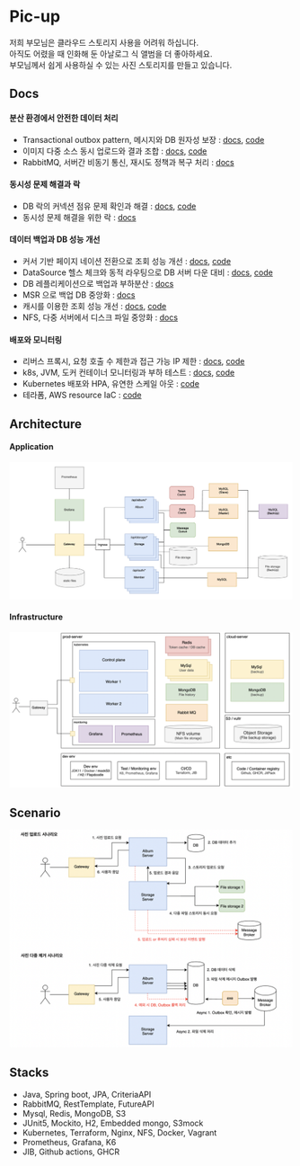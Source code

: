 # Pic-up
저희 부모님은 클라우드 스토리지 사용을 어려워 하십니다.    
아직도 어렸을 때 인화해 둔 아날로그 식 앨범을 더 좋아하세요.        
부모님께서 쉽게 사용하실 수 있는 사진 스토리지를 만들고 있습니다.     

## Docs

#### 분산 환경에서 안전한 데이터 처리
- Transactional outbox pattern, 메시지와 DB 원자성 보장 : [docs](https://ecsimsw.tistory.com/entry/Transactional-outbox-pattern-%EC%9C%BC%EB%A1%9C), [code](https://github.com/ecsimsw/pic-up/blob/main/server-api/api-album/src/main/java/ecsimsw/picup/service/ImageEventOutboxService.java)
- 이미지 다중 소스 동시 업로드와 결과 조합 : [docs](https://ecsimsw.tistory.com/entry/%EC%9D%B4%EB%AF%B8%EC%A7%80-%EC%97%85%EB%A1%9C%EB%93%9C-%EB%B9%84%EB%8F%99%EA%B8%B0-%EC%B2%98%EB%A6%AC-%ED%9B%84-%EA%B2%B0%EA%B3%BC-%EC%A1%B0%ED%95%A9), [code](https://github.com/ecsimsw/pic-up/blob/main/server-api/api-storage/src/main/java/ecsimsw/picup/service/StorageService.java#L49)
- RabbitMQ, 서버간 비동기 통신, 재시도 정책과 복구 처리 : [docs](https://ecsimsw.tistory.com/entry/%EB%A9%94%EC%8B%9C%EC%A7%80-%ED%81%90-%EC%82%AC%EC%9A%A9-%EC%9D%B4%EC%9C%A0%EC%99%80-RabbitMQ-%EC%A3%BC%EC%9A%94%E2%80%93%EC%98%B5%EC%85%98-%EC%9E%AC%EC%95%99-%EC%8B%9C%EB%82%98%EB%A6%AC%EC%98%A4-%EC%86%8C%EA%B0%9C)

#### 동시성 문제 해결과 락
- DB 락의 커넥션 점유 문제 확인과 해결 : [docs](https://ecsimsw.tistory.com/entry/%EB%8F%99%EC%8B%9C%EC%84%B1-%EB%AC%B8%EC%A0%9C-%ED%95%B4%EA%B2%B0-DB-%EC%BB%A4%EB%84%A5%EC%85%98-%EC%A0%90%EC%9C%A0-%ED%99%95%EC%9D%B8%EA%B3%BC-%EC%84%B1%EB%8A%A5-%EA%B0%9C%EC%84%A0), [code](https://github.com/ecsimsw/pic-up/blob/main/server-api/api-album/src/main/java/ecsimsw/picup/service/AlbumService.java#L46)
- 동시성 문제 해결을 위한 락 : [docs](https://ecsimsw.tistory.com/entry/%EB%8F%99%EC%8B%9C%EC%84%B1-%ED%85%8C%EC%8A%A4%ED%8A%B8%EC%99%80-%ED%95%B4%EA%B2%B0-%EB%B0%A9%EC%95%88)
  
#### 데이터 백업과 DB 성능 개선
- 커서 기반 페이지 네이션 전환으로 조회 성능 개선 : [docs](https://ecsimsw.tistory.com/entry/%EC%BB%A4%EC%84%9C-%EA%B8%B0%EB%B0%98-%ED%8E%98%EC%9D%B4%EC%A7%80%EB%84%A4%EC%9D%B4%EC%85%98-%EB%8D%94%EB%AF%B8-%EB%8D%B0%EC%9D%B4%ED%84%B0-%EC%A4%80%EB%B9%84%EC%99%80-%EC%BF%BC%EB%A6%AC-%ED%85%8C%EC%8A%A4%ED%8A%B8), [code](https://github.com/ecsimsw/pic-up/blob/main/server-api/api-album/src/main/java/ecsimsw/picup/service/PictureService.java#L135)
- DataSource 헬스 체크와 동적 라우팅으로 DB 서버 다운 대비 : [docs](https://ecsimsw.tistory.com/entry/Dynamic-DataSource-%EB%9D%BC%EC%9A%B0%ED%8C%85%EC%9C%BC%EB%A1%9C-DB-%EC%84%9C%EB%B2%84-%EB%8B%A4%EC%9A%B4%EC%8B%9C-%EC%B2%98%EB%A6%AC), [code](https://github.com/ecsimsw/pic-up/blob/main/server-api/api-album/src/main/java/ecsimsw/picup/config/DataSourceHealth.java)
- DB 레플리케이션으로 백업과 부하분산 : [docs](https://ecsimsw.tistory.com/entry/Mysql-DB-Replication-%EC%9C%BC%EB%A1%9C-%EB%8D%B0%EC%9D%B4%ED%84%B0-%EB%B0%B1%EC%97%85-%EC%BF%BC%EB%A6%AC-%EB%B6%84%EC%82%B0)
- MSR 으로 백업 DB 중앙화 : [docs](https://www.blog.ecsimsw.com/entry/Mysql-DB-Multi-source-replication-%EC%9C%BC%EB%A1%9C-%EB%B0%B1%EC%97%85-%EB%A1%9C%EA%B7%B8-%EB%8D%B0%EC%9D%B4%ED%84%B0-%EC%A4%91%EC%95%99%ED%99%94)
- 캐시를 이용한 조회 성능 개선 : [docs](https://www.blog.ecsimsw.com/entry/%EC%BA%90%EC%8B%9C%EB%A1%9C-%EC%A1%B0%ED%9A%8C-%EC%84%B1%EB%8A%A5-%EA%B0%9C%EC%84%A0-%EB%A0%88%EB%94%94%EC%8A%A4-%EC%BA%90%EC%8B%9C-%EC%82%AC%EC%9A%A9-%EC%9D%B4%EC%9C%A0%EC%99%80-%EC%A0%84%EB%9E%B5), [code](https://github.com/ecsimsw/pic-up/blob/main/server-api/api-album/src/main/java/ecsimsw/picup/service/PictureService.java#L126)
- NFS, 다중 서버에서 디스크 파일 중앙화 : [docs](https://github.com/ecsimsw/pic-up/blob/main/infra-docs/11_nfs.md)

#### 배포와 모니터링
- 리버스 프록시, 요청 호출 수 제한과 접근 가능 IP 제한 : [docs](https://ecsimsw.tistory.com/entry/Nginx-%EC%9A%94%EC%B2%AD-%ED%98%B8%EC%B6%9C-%EC%88%98-%EC%A0%9C%ED%95%9C%EA%B3%BC-%EC%A0%91%EA%B7%BC-%EA%B0%80%EB%8A%A5-IP-%EC%A0%9C%ED%95%9C), [code](https://github.com/ecsimsw/pic-up/tree/main/infra-gateway/config)
- k8s, JVM, 도커 컨테이너 모니터링과 부하 테스트 : [docs](https://www.blog.ecsimsw.com/entry/JVM-%EB%AA%A8%EB%8B%88%ED%84%B0%EB%A7%81-%ED%94%84%EB%A1%9C%EB%A9%94%ED%85%8C%EC%9A%B0%EC%8A%A4%EC%99%80-JVM-%EB%A9%94%EB%AA%A8%EB%A6%AC-%ED%8A%9C%EB%8B%9D), [code](https://github.com/ecsimsw/pic-up/tree/main/utils-monitoring)
- Kubernetes 배포와 HPA, 유연한 스케일 아웃
 : [code](https://github.com/ecsimsw/pic-up/tree/main/infra-kubernetes)
- 테라폼, AWS resource IaC : [code](https://github.com/ecsimsw/pic-up/tree/main/infra-terraform)

## Architecture

#### Application
<img width="800" alt="image" src="https://github.com/ecsimsw/pic-up/blob/main/infra-docs/application-arch.png?raw=true">

#### Infrastructure  
<img width="800" alt="image" src="https://github.com/ecsimsw/pic-up/blob/main/infra-docs/infra-arch.png?raw=true">

</br>

## Scenario

<img width="800" alt="image" src="https://github.com/ecsimsw/pic-up/blob/main/infra-docs/user-scenario.png">

<br>

## Stacks
- Java, Spring boot, JPA, CriteriaAPI
- RabbitMQ, RestTemplate, FutureAPI
- Mysql, Redis, MongoDB, S3
- JUnit5, Mockito, H2, Embedded mongo, S3mock
- Kubernetes, Terraform, Nginx, NFS, Docker, Vagrant
- Prometheus, Grafana, K6
- JIB, Github actions, GHCR
